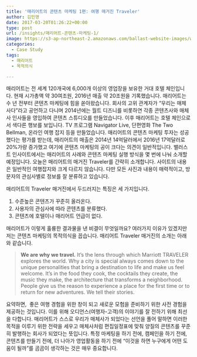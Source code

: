 ```yaml
---
title: '매리어트의 콘텐츠 마케팅 1편: 여행 매거진 Traveler'
author: 김민영
date: 2017-03-20T01:26:22+00:00
type: post
url: /insights/매리어트-콘텐츠-마케팅-1/
image: https://s3-ap-northeast-2.amazonaws.com/ballast-website-images/wp-content/uploads/2017/02/15110119/img-3.png
categories:
  - Case Study
tags:
  - 매리어트
  - 목적의식

---
```

매리어트는 전 세계 120개국에 6,000개 이상의 영업장을 보유한 거대 호텔 체인입니다. 현재 시가총액 약 30여조원, 2016년 매출 약 20조원을 기록했습니다.
매리어트는 수 년 전부터 콘텐츠 마케팅에 힘을 쏟아왔습니다. 회사의 고위 관계자가 &#8220;우리는 매체사다&#8221;라고 공언하고 다니며 2014년에는 월트 디즈니를 비롯하연 각종 콘텐츠사와 매체사 인사들을 영입하여 콘텐츠 스튜디오를 만들었습니다. 이후 매리어트는 호텔 체인으로서 색다른 행보를 보입니다. TV 프로그램 Navigator Live, 단편영화 The Two Bellman, 온라인 여행 잡지 등을 만들었습니다.
매리어트의 콘텐츠 마케팅 투자는 성공했다는 평가를 받는데, 매리어트의 매출은 2014년 14억달러에서 2016년 17억달러로 20%가량 증가했고 여기에 콘텐츠 마케팅의 공이 크다는 의견이 일반적입니다.
밸러스트 인사이트에서는 매리어트의 사례와 콘텐츠 마케팅 실행 방식을 몇 번에 나눠 소개할 예정입니다.
오늘은 매리어트의 매거진 Traveler를 간략히 소개합니다.
사이트의 내용은 일반적인 여행잡지와 크게 다르지 않습니다. 다만 모든 사진과 내용이 매력적이고, 방문자의 관심사별로 정보를 잘 분류하고 있습니다.

매리어트의 Traveler 매거진에서 두드러지는 특징은 세 가지입니다.

1. 수준높은 콘텐츠가 꾸준히 올라온다.
2. 사용자의 관심사에 따라 콘텐츠를 분류했다.
3. 콘텐츠에 호텔이나 매리어트 언급이 없다.

매리어트가 이렇게 훌륭한 결과물을 낸 비결이 무엇일까요? 여러가지 이유가 있겠지만 저는 콘텐츠 마케팅의 목적의식을 꼽습니다.
매리어트 Traveler 매거진의 소개는 아래와 같습니다.

> **We are why we travel.** It’s the lens through which Marriott TRAVELER explores the world. Why a city is special always comes down to the unique personalities that bring a destination to life and make us feel welcome. It’s in the food they cook, the cocktails they create, the music they make, the architecture that transforms a neighborhood. People give us the reason to experience a place for the first time or to return for new adventures. We tell their stories.

요약하면,  좋은 여행 경험을 위한 창이 되고 새로운 모험을 준비하기 위한 사전 경험을 제공하는 것입니다. 이를 위해 오디언스(여행자-고객)의 이야기를 잘 전하기 위해 최선을 다합니다.
매리어트가 스스로 우리가 매체사가 되었다는 선언을 풀어 말하면 이러한 목적을 이루기 위한 전략을 세우고 매체사처럼 편집일정표에 맞춰 양질의 콘텐츠를 꾸준히 발행하는 회사가 되었다는 뜻입니다. 특정 마케팅을 하기 전에, 캠페인을 하기 전에, 콘텐츠를 만들기 전에, 더 나아가 영업활동을 하기 전에 &#8220;이것을 하면 누구에게 어떤 도움이 될까&#8221;를 곰곰이 생각하는 것은 매우 중요합니다.